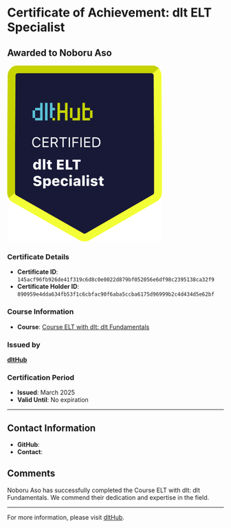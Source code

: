 
# Certificate of Achievement: dlt ELT Specialist

## Awarded to **Noboru Aso**

![Course Image](../badges/dlt_ELT_specialist.png)

### Certificate Details
- **Certificate ID**: `145acf96fb926de41f319c6d8c0e0022d879bf052056e6df98c2395138ca32f9`
- **Certificate Holder ID**: `890959e4dda634fb53f1c6cbfac90f6aba5ccba6175d96999b2c4d434d5e62bf`

### Course Information
- **Course**: [Course ELT with dlt: dlt Fundamentals](https://github.com/dlt-hub/dlthub-education/tree/main/courses/dlt_fundamentals_dec_2024)

### Issued by
[**dltHub**](https://dlthub.com/) 

### Certification Period
- **Issued**: March 2025
- **Valid Until**: No expiration

---

## Contact Information
- **GitHub**: 
- **Contact**: 

## Comments
Noboru Aso has successfully completed the Course ELT with dlt: dlt Fundamentals. We commend their dedication and expertise in the field.

---

For more information, please visit [dltHub](https://dlthub.com/).
    